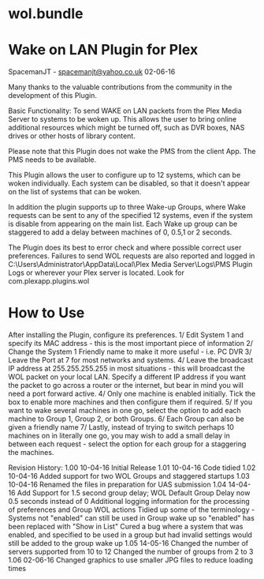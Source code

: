 wol.bundle
===========================
Wake on LAN Plugin for Plex
===========================

SpacemanJT  - spacemanjt@yahoo.co.uk 02-06-16

Many thanks to the valuable contributions from the community in the development of this Plugin.

Basic Functionality: To send WAKE on LAN packets from the Plex Media Server to systems to be woken up.
This allows the user to bring online additional resources which might be turned off, such as DVR boxes,
NAS drives or other hosts of library content.

Please note that this Plugin does not wake the PMS from the client App. The PMS needs to be available.

This Plugin allows the user to configure up to 12 systems, which can be woken individually. Each system can be disabled, so that it doesn't appear on the list of systems that can be woken.

In addition the plugin supports up to three Wake-up Groups, where Wake requests can be sent to any of the specified 12 systems, even if the system is disable from appearing on the main list. Each Wake up group can be staggered to add a delay between machines of 0, 0.5,1 or 2 seconds.

The Plugin does its best to error check and where possible correct user preferences. Failures to send WOL requests are also reported and logged in C:\Users\Administrator\AppData\Local\Plex Media Server\Logs\PMS Plugin Logs or wherever your Plex server is located. Look for com.plexapp.plugins.wol

How to Use
==========
After installing the Plugin, configure its preferences.
1/ Edit System 1 and specify its MAC address - this is the most important piece of information
2/ Change the System 1 Friendly name to make it more useful - i.e. PC DVR
3/ Leave the Port at 7 for most networks and systems.
4/ Leave the broadcast IP address at 255.255.255.255 in most situations - this will broadcast the WOL packet on your local LAN. Specify a different IP address if you want the packet to go across a router or the internet, but bear in mind you will need a port forward active.
4/ Only one machine is enabled initially. Tick the box to enable more machines and then configure them if required.
5/ If you want to wake several machines in one go, select the option to add each machine to Group 1, Group 2, or both Groups.
6/ Each Group can also be given a friendly name
7/ Lastly, instead of trying to switch perhaps 10 machines on in literally one go, you may wish to add a small delay in between each request - select the option for each group for a staggering the machines.

Revision History:
 1.00 10-04-16 Initial Release
 1.01 10-04-16 Code tidied
 1.02 10-04-16 Added support for two WOL Groups and staggered startups
 1.03 10-04-16 Renamed the files in preparation for UAS submission
 1.04 14-04-16 Add Support for 1.5 second group delay; WOL Default Group Delay now 0.5 seconds instead of 0
               Additional logging information for the processing of preferences and Group WOL actions
               Tidied up some of the terminology - Systems not "enabled" can still be used in Group wake up
               so "enabled" has been replaced with "Show in List"
               Cured a bug where a system that was enabled, and specified to be used in a group but had
               invalid settings would still be added to the group wake up
 1.05 14-05-16 Changed the number of servers supported from 10 to 12
               Changed the number of groups from 2 to 3
 1.06 02-06-16 Changed graphics to use smaller JPG files to reduce loading times
 

